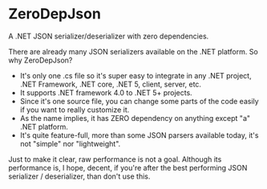 # ZeroDepJson
A .NET JSON serializer/deserializer with zero dependencies.

There are already many JSON serializers available on the .NET platform. So why ZeroDepJson?

* It's only one .cs file so it's super easy to integrate in any .NET project, .NET Framework, .NET core, .NET 5, client, server, etc.
* It supports .NET framework 4.0 to .NET 5+ projects.
* Since it's one source file, you can change some parts of the code easily if you want to really customize it.
* As the name implies, it has ZERO dependency on anything except "a" .NET platform.
* It's quite feature-full, more than some JSON parsers available today, it's not  "simple" nor "lightweight".


Just to make it clear, raw performance is not a goal. Although its performance is, I hope, decent, if you're after the best performing JSON serializer / deserializer, than don't use this.
